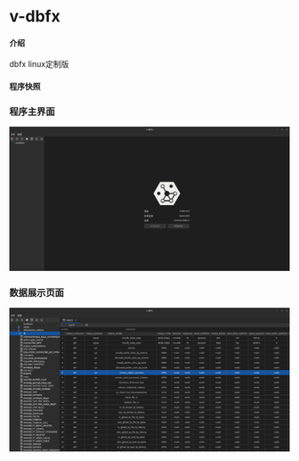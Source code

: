 # v-dbfx

#### 介绍
dbfx linux定制版

#### 程序快照
### 程序主界面
![加载失败](SNAPSHOT/home.png)
### 数据展示页面
![加载失败](SNAPSHOT/main.png)

